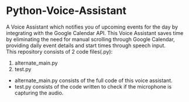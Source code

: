# Python-Voice-Assistant
A Voice Assistant which notifies you of upcoming events for the day by integrating with the Google Calendar API. This Voice Assistant saves time by eliminating the need for manual scrolling through Google Calendar, providing daily event details and start times through speech input. <br>
This repository consists of 2 code files(.py):<br>
1. alternate_main.py<br>
2. test.py<br>

- alternate_main.py consists of the full code of this voice assistant.<br>
- test.py consists of the code written to check if the microphone is capturing the audio.
